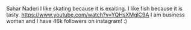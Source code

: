 Sahar Naderi
I like skating because it is exaiting.
I like fish because it is tasty.
https://www.youtube.com/watch?v=YQHsXMglC9A
I am business woman and I have 46k followers on instagram! :)













